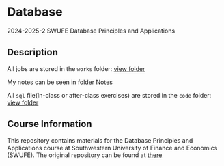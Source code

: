 # Database

2024-2025-2 SWUFE Database Principles and Applications

## Description

All jobs are stored in the `works` folder: [view folder](works)

My notes can be seen in folder [Notes](Notes)

All `sql` file(In-class or after-class exercises) are stored in the `code` folder: [view folder](code)

## Course Information

This repository contains materials for the Database Principles and Applications course at Southwestern University of Finance and Economics (SWUFE). The original repository can be found at [there](https://github.com/ChenZhongPu/db-swufe.git)
